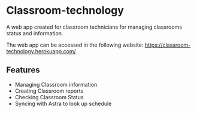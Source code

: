 # Classroom-technology

A web app created for classroom technicians for managing classrooms status and information.

The web app can be accessed in the following website:
https://classroom-technology.herokuapp.com/

## Features
* Managing Classroom information
* Creating Classroom reports
* Checking Classroom Status
* Syncing with Astra to look up schedule
